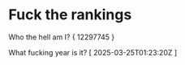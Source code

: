 # Fuck the rankings

Who the hell am I?
{ 12297745 }

What fucking year is it?
[ 2025-03-25T01:23:20Z ]
